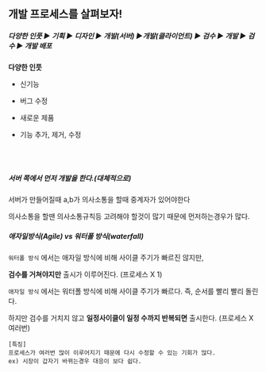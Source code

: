 ## 개발 프로세스를 살펴보자!



##### 다양한 인풋 ▶ 기획 ▶ 디자인 ▶ 개발(서버) ▶개발(클라이언트) ▶ 검수 ▶ 개발 ▶ 검수 ▶ 개발 배포

**다양한 인풋**

- 신기능

- 버그 수정

- 새로운 제품

- 기능 추가, 제거, 수정
 <br>
 <br>
 
##### 서버 쪽에서 먼저 개발을 한다.(대체적으로)

서버가 만들어질때 a,b가 의사소통을 할때 중계자가 있어야한다

의사소통을 할땐 의사소통규칙등 고려해야 할것이 많기 때문에 먼저하는경우가 많다.



##### 애자일방식(Agile) vs 워터폴 방식(waterfall)

`워터폴 방식` 에서는 애자일 방식에 비해 사이클 주기가 빠르진 않지만, 

**검수를 거쳐야지만** 출시가 이루어진다.  (프로세스 X 1)



`애자일 방식` 에서는 워터폴 방식에 비해 사이클 주기가 빠르다. 즉, 순서를 빨리 빨리 돌린다.

하지만 검수를 거치지 않고 **일정사이클이 일정 수까지 반복되면** 출시한다. (프로세스 X 여러번)

```
[특징]
프로세스가 여러번 많이 이루어지기 때문에 다시 수정할 수 있는 기회가 많다. 
ex) 시장이 갑자기 바뀌는경우 대응이 보다 쉽다.
```



